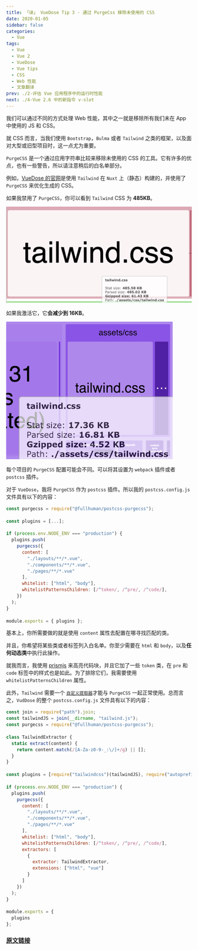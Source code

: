 ```yaml
---
title: 「译」 VueDose Tip 3 - 通过 PurgeCss 移除未使用的 CSS
date: 2020-01-05
sidebar: false
categories:
  - Vue
tags:
  - Vue
  - Vue 2
  - VueDose
  - Vue tips
  - CSS
  - Web 性能
  - 文章翻译
prev: ./2-评估 Vue 应用程序中的运行时性能
next: ./4-Vue 2.6 中的新指令 v-slot
---
```


我们可以通过不同的方式处理 Web 性能，其中之一就是移除所有我们未在 App 中使用的 JS 和 CSS。

就 CSS 而言，当我们使用 `Bootstrap`，`Bulma` 或者 `Tailwind` 之类的框架，以及面对大型或旧型项目时，这一点尤为重要。

`PurgeCSS` 是一个通过应用字符串比较来移除未使用的 CSS 的工具。它有许多的优点，也有一些警告，所以请注意稍后的白名单部分。

例如，[VueDose 的官网](https://vuedose.tips/)是使用 `Tailwind` 在 `Nuxt` 上（静态）构建的，并使用了 `PurgeCSS` 来优化生成的 CSS。

如果我禁用了 `PurgeCSS`，你可以看到 `Tailwind` CSS 为 **485KB**。

![without_PurgeCSS](./images/without_PurgeCSS.png)

如果我激活它，它**会减少到 16KB**。

![with_PurgeCSS](./images/with_PurgeCSS.png)

每个项目的 `PurgeCSS` 配置可能会不同。可以将其设置为 `webpack` 插件或者 `postcss` 插件。

对于 `VueDose`，我将 `PurgeCSS` 作为 `postcss` 插件。所以我的 `postcss.config.js` 文件具有以下的内容：

```js
const purgecss = require("@fullhuman/postcss-purgecss");

const plugins = [...];

if (process.env.NODE_ENV === "production") {
  plugins.push(
    purgecss({
      content: [
        "./layouts/**/*.vue",
        "./components/**/*.vue",
        "./pages/**/*.vue"
      ],
      whitelist: ["html", "body"],
      whitelistPatternsChildren: [/^token/, /^pre/, /^code/],
    })
  );
}

module.exports = { plugins };
```

基本上，你所需要做的就是使用 `content` 属性去配置在哪寻找匹配的类。

并且，你希望将某些类或者标签列入白名单。你至少需要在 `html` 和 `body`，以及**任何动态类**中执行此操作。

就我而言，我使用 [prismjs](https://prismjs.com/) 来高亮代码块，并且它加了一些 `token` 类，在 `pre` 和 `code` 标签中的样式也是如此。为了排除它们，我需要使用 `whitelistPatternsChildren` 属性。

此外，`Tailwind` 需要一个 [`自定义提取器`](https://tailwindcss.com/docs/controlling-file-size/#removing-unused-css-with-purgecss)才能与 `PurgeCSS` 一起正常使用。总而言之，`VudDose` 的整个 `postcss.config.js` 文件具有以下的内容：

```js
const join = require("path").join;
const tailwindJS = join(__dirname, "tailwind.js");
const purgecss = require("@fullhuman/postcss-purgecss");

class TailwindExtractor {
  static extract(content) {
    return content.match(/[A-Za-z0-9-_:\/]+/g) || [];
  }
}

const plugins = [require("tailwindcss")(tailwindJS), require("autoprefixer")];

if (process.env.NODE_ENV === "production") {
  plugins.push(
    purgecss({
      content: [
        "./layouts/**/*.vue",
        "./components/**/*.vue",
        "./pages/**/*.vue"
      ],
      whitelist: ["html", "body"],
      whitelistPatternsChildren: [/^token/, /^pre/, /^code/],
      extractors: [
        {
          extractor: TailwindExtractor,
          extensions: ["html", "vue"]
        }
      ]
    })
  );
}

module.exports = {
  plugins
};
```

### [原文链接](https://vuedose.tips/tips/remove-unused-css-with-purge-css)
